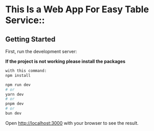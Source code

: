 # This Is a Web App For Easy Table Service::

## Getting Started

First, run the development server:

**If the project is not working please install the packages**

```bash
with this command:
npm install
```

```bash
npm run dev
# or
yarn dev
# or
pnpm dev
# or
bun dev
```

Open [http://localhost:3000](http://localhost:3000) with your browser to see the result.
